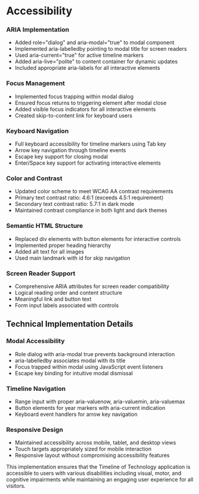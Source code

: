 # Accessibility

### ARIA Implementation
- Added role="dialog" and aria-modal="true" to modal component
- Implemented aria-labelledby pointing to modal title for screen readers
- Used aria-current="true" for active timeline markers
- Added aria-live="polite" to content container for dynamic updates
- Included appropriate aria-labels for all interactive elements

### Focus Management
- Implemented focus trapping within modal dialog
- Ensured focus returns to triggering element after modal close
- Added visible focus indicators for all interactive elements
- Created skip-to-content link for keyboard users

### Keyboard Navigation
- Full keyboard accessibility for timeline markers using Tab key
- Arrow key navigation through timeline events
- Escape key support for closing modal
- Enter/Space key support for activating interactive elements

### Color and Contrast
- Updated color scheme to meet WCAG AA contrast requirements
- Primary text contrast ratio: 4.6:1 (exceeds 4.5:1 requirement)
- Secondary text contrast ratio: 5.7:1 in dark mode
- Maintained contrast compliance in both light and dark themes

### Semantic HTML Structure
- Replaced div elements with button elements for interactive controls
- Implemented proper heading hierarchy
- Added alt text for all images
- Used main landmark with id for skip navigation

### Screen Reader Support
- Comprehensive ARIA attributes for screen reader compatibility
- Logical reading order and content structure
- Meaningful link and button text
- Form input labels associated with controls

## Technical Implementation Details

### Modal Accessibility
- Role dialog with aria-modal true prevents background interaction
- aria-labelledby associates modal with its title
- Focus trapped within modal using JavaScript event listeners
- Escape key binding for intuitive modal dismissal

### Timeline Navigation
- Range input with proper aria-valuenow, aria-valuemin, aria-valuemax
- Button elements for year markers with aria-current indication
- Keyboard event handlers for arrow key navigation

### Responsive Design
- Maintained accessibility across mobile, tablet, and desktop views
- Touch targets appropriately sized for mobile interaction
- Responsive layout without compromising accessibility features

This implementation ensures that the Timeline of Technology application is accessible to users with various disabilities including visual, motor, and cognitive impairments while maintaining an engaging user experience for all visitors.
